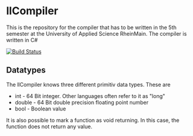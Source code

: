 # llCompiler
This is the repository for the compiler that has to be written in the 5th semester at the University of Applied Science RheinMain. The compiler is written in C#

[![Build Status](https://dev.azure.com/larsbehl/larsbehl/_apis/build/status/LarsBehl.llCompiler?branchName=master)](https://dev.azure.com/larsbehl/larsbehl/_build/latest?definitionId=1&branchName=master)

## Datatypes
The llCompiler knows three different primitiv data types. These are
* int - 64 Bit integer. Other languages often refer to it as "long"
* double - 64 Bit double precision floating point number
* bool - Boolean value

It is also possible to mark a function as void returning. In this case, the function does not return any value.